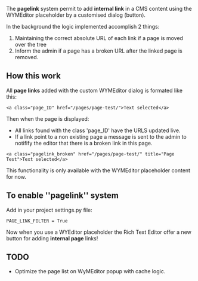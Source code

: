 The **pagelink** system permit to add **internal link** in a CMS content using the WYMEditor placeholder by a customised dialog (button).

In the background the logic implemented accomplish 2 things:

  1. Maintaining the correct absolute URL of each link if a page is moved over the tree
  1. Inform the admin if a page has a broken URL after the linked page is removed.

## How this work ##

All **page links** added with the custom WYMEditor dialog is formated like this:
```
<a class="page_ID" href="/pages/page-test/">Text selected</a>
```

Then when the page is displayed:
  * All links found with the class 'page\_ID' have the URLS updated live.
  * If a link point to a non existing page a message is sent to the admin to notifify the     editor that there is a broken link in this page.
```
<a class="pagelink_broken" href="/pages/page-test/" title="Page Test">Text selected</a>
```

This functionality is only available with the WYMEditor placeholder content for now.

## To enable ''pagelink'' system ##

Add in your project settings.py file:
```
PAGE_LINK_FILTER = True
```

Now when you use a WYEditor placeholder the Rich Text Editor offer a new button for adding **internal page** links!

## TODO ##

  * Optimize the page list on WyMEditor popup with cache logic.
